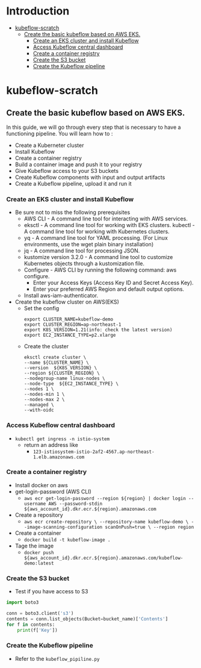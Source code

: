 # Introduction
- [kubeflow-scratch](#kubeflow-scratch)
  - [Create the basic kubeflow based on AWS EKS.](#create-the-basic-kubeflow-based-on-aws-eks)
    - [Create an EKS cluster and install Kubeflow](#create-an-eks-cluster-and-install-kubeflow)
    - [Access Kubeflow central dashboard](#access-kubeflow-central-dashboard)
    - [Create a container registry](#create-a-container-registry)
    - [Create the S3 bucket](#create-the-s3-bucket)
    - [Create the Kubeflow pipeline](#create-the-kubeflow-pipeline)
# kubeflow-scratch
## Create the basic kubeflow based on AWS EKS.

In this guide, we will go through every step that is necessary to have a functioning pipeline. You will learn how to :

- Create a Kuberneter cluster
- Install Kubeflow
- Create a container registry
- Build a container image and push it to your registry
- Give Kubeflow access to your S3 buckets
- Create Kubeflow components with input and output artifacts
- Create a Kubeflow pipeline, upload it and run it


### Create an EKS cluster and install Kubeflow
- Be sure not to miss the following prerequisites
  - AWS CLI - A command line tool for interacting with AWS services.
  - eksctl - A command line tool for working with EKS clusters.
  kubectl - A command line tool for working with Kubernetes clusters.
  - yq - A command line tool for YAML processing. (For Linux environments, use the wget plain binary installation)
  - jq - A command line tool for processing JSON.
  - kustomize version 3.2.0 - A command line tool to customize Kubernetes objects through a kustomization file.
  - Configure - AWS CLI by running the following command: aws configure.
    - Enter your Access Keys (Access Key ID and Secret Access Key).
    - Enter your preferred AWS Region and default output options.
  - Install aws-iam-authenticator.
- Create the kubeflow cluster on AWS(EKS)
  - Set the config
    ```
    export CLUSTER_NAME=kubeflow-demo
    export CLUSTER_REGION=ap-northeast-1
    export K8S_VERSION=1.21(info: check the latest version)
    export EC2_INSTANCE_TYPE=p2.xlarge
    ```
  - Create the cluster
    ```
    eksctl create cluster \
    --name ${CLUSTER_NAME} \
    --version  ${K8S_VERSION} \
    --region ${CLUSTER_REGION} \
    --nodegroup-name linux-nodes \
    --node-type  ${EC2_INSTANCE_TYPE} \
    --nodes 1 \
    --nodes-min 1 \
    --nodes-max 2 \
    --managed \
    --with-oidc
    ``` 
### Access Kubeflow central dashboard
  - ```kubectl get ingress -n istio-system```
    - return an address like
      - ```123-istiosystem-istio-2af2-4567.ap-northeast-1.elb.amazonaws.com```

### Create a container registry
- Install docker on aws
- get-login-password (AWS CLI)
  - `aws ecr get-login-password --region ${region} | docker login --username AWS --password-stdin ${aws_account_id}.dkr.ecr.${region}.amazonaws.com`
- Create a repository
  - `aws ecr create-repository \
    --repository-name kubeflow-demo \
    --image-scanning-configuration scanOnPush=true \
    --region region`
- Create a container
  - `docker build -t kubeflow-image .`
- Tage the image
  - `docker push ${aws_account_id}.dkr.ecr.${region}.amazonaws.com/kubeflow-demo:latest`
### Create the S3 bucket
- Test if you have access to S3
```.py
import boto3

conn = boto3.client('s3')
contents = conn.list_objects(Bucket=bucket_name)['Contents']
for f in contents:
    print(f['Key'])
```
### Create the Kubeflow pipeline
- Refer to the `kubeflow_pipiline.py`


